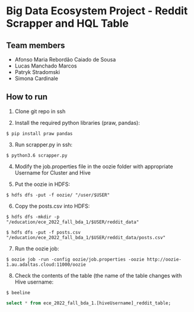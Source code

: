 # Big Data Ecosystem Project - Reddit Scrapper and HQL Table

## Team members

- Afonso Maria Rebordão Caiado de Sousa		
- Lucas Manchado Marcos
- Patryk Stradomski
- Simona Cardinale

## How to run

1. Clone git repo in ssh

2. Install the required python libraries (praw, pandas):

```console
$ pip install praw pandas
```

3. Run scrapper.py in ssh:

```console
$ python3.6 scrapper.py
```

4. Modify the job.properties file in the oozie folder with appropriate Username for Cluster and Hive

5. Put the oozie in HDFS:

```console
$ hdfs dfs -put -f oozie/ "/user/$USER"
```

6. Copy the posts.csv into HDFS:

```console
$ hdfs dfs -mkdir -p "/education/ece_2022_fall_bda_1/$USER/reddit_data"

$ hdfs dfs -put -f posts.csv "/education/ece_2022_fall_bda_1/$USER/reddit_data/posts.csv"
```

7. Run the oozie job:

```console
$ oozie job -run -config oozie/job.properties -oozie http://oozie-1.au.adaltas.cloud:11000/oozie
```

8. Check the contents of the table (the name of the table changes with Hive username:

```console
$ beeline
```

```sql
select * from ece_2022_fall_bda_1.[hiveUsername]_reddit_table;
```
